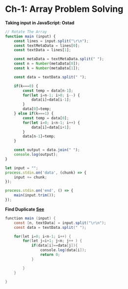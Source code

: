 # Ch-1: Array Problem Solving

**Taking input in JavaScript: Ostad**

```javascript
// Rotate The Array
function main (input) {
    const lines = input.split("\r\n");
    const textMetaData = lines[0];
    const textData = lines[1];

    const metaData = textMetaData.split(" ");
    const n = Number(metaData[0]);
    const k = Number(metaData[1]);

    const data = textData.split(" ");

    if(k===0) {
        const temp = data[n-1];
        for(let i=n-1; i>0; i--) {
            data[i]=data[i-1];
        }
        data[0]=temp;
    } else if(k===1) {
        const temp = data[0];
        for(let i=0; i<n-1; i++) {
            data[i]=data[i+1];
        }
        data[n-1]=temp;
    }

    const output = data.join(" ");
    console.log(output);
}

let input = "";
process.stdin.on('data', (chunk) => {
    input += chunk;
});

process.stdin.on('end', () => {
    main(input.trim());
});
```

**Find Duplicate [See](https://codemama.io/codetest/participate/5e4cd069-90e3-450b-be7d-9234ac1b5d5d/problems/find-duplicate)**

```java
function main (input) {
    const [n, textData] = input.split("\r\n");
    const data = textData.split(" ");

    for(let i=0; i<n-1; i++) {
        for(let j=i+1; j<n; j++ ) {
            if(data[i]==data[j]){
                console.log(data[i]);
                return 0;
            }

        }
    }
    
}
```